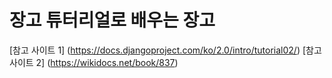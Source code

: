 장고 튜터리얼로 배우는 장고
===
[참고 사이트 1] (https://docs.djangoproject.com/ko/2.0/intro/tutorial02/)
[참고 사이트 2] (https://wikidocs.net/book/837)